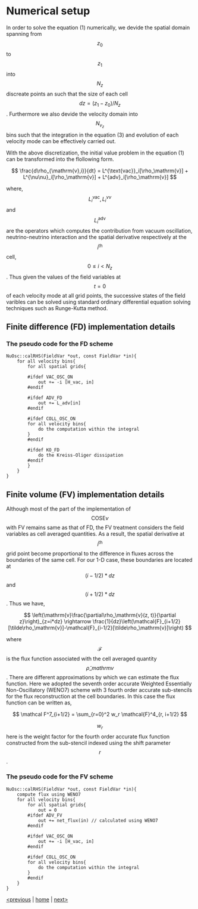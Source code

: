 <script src="https://cdn.mathjax.org/mathjax/latest/MathJax.js?config=TeX-AMS-MML_HTMLorMML" type="text/javascript"></script>

# Numerical setup

In order to solve the equation (1) numerically, we devide the spatial domain spanning from $$z_0$$ to $$z_1$$ into
$$N_z$$ discreate points an such that the size of each cell $$dz = (z_1 - z_0)/N_z$$. Furthermore we also devide
the velocity domain into $$N_{v_z}$$ bins such that the integration in the equation (3) and evolution of each
velocity mode can be effectively carried out.


With the above discretization, the initial value problem in the equation (1) can be transformed into the flollowing form.
      
      
$$
\frac{d\rho_{\mathrm{v},i}}{dt} = L^{\text{vac}}_i[\rho_\mathrm{v}] + L^{\nu\nu}_i[\rho_\mathrm{v}] + L^{adv}_i[\rho_\mathrm{v}]
$$
     

     
where, $$L_i^\text{vac}, L_i^{\nu\nu}$$ and $$L_i^\text{adv}$$ are the operators which computes the contribution from vacuum 
oscillation, neutrino-neutrino interaction and the spatial derivative respectively at the $$i^\text{th}$$ cell, $$0\leq i < N_z$$. 
Thus given the values of the field variables at $$t=0 $$ of each velocity mode at all grid points, the successive states of the 
field varibles can be solved using standard ordinary differential equation solving techniques such as Runge-Kutta method. 

## Finite difference (FD) implementation details

### The pseudo code for the FD scheme
```
NuOsc::calRHS(FieldVar *out, const FieldVar *in){
    for all velocity bins{
        for all spatial grids{
    
        #ifdef VAC_OSC_ON
            out += -i [H_vac, in]
        #endif

        #ifdef ADV_FD
            out += L_adv[in]
        #endif

        #ifdef COLL_OSC_ON 
        for all velocity bins{
            do the computation within the integral
        }
        #endif

        #ifdef KO_FD
            do the Kreiss-Oliger dissipation
        #endif
        }
    }
}
```
## Finite volume (FV) implementation details

Although most of the part of the implementation of $$\text{COSE}\nu$$ with FV remains same as that of FD, the FV treatment considers
the field variables as cell averaged quantities. As a result, the spatial derivative at $$i^\text{th}$$ grid point become proportional 
to the difference in fluxes across the boundaries of the same cell. For our 1-D case, these boundaries are located at $$(i-1/2)*dz$$ and
$$(i+1/2)*dz$$. Thus we have,

$$
\left(\mathrm{v}\frac{\partial\rho_\mathrm{v}(z, t)}{\partial z}\right)_{z=i*dz} \rightarrow
\frac{1}{dz}\left(\mathcal{F}_{i+1/2}[\tilde\rho_\mathrm{v}]-\mathcal{F}_{i-1/2}[\tilde\rho_\mathrm{v}]\right)
$$


where $$\mathcal{F}$$ is the flux function associated with the cell averaged quantity $$\tilde\rho\_mathrm{v}$$.
There are different approximations by which we can estimate the flux function. Here we adopted the
seventh order accurate Weighted Essentially Non-Oscillatory (WENO7) scheme with 3 fourth order accurate
sub-stencils for the flux reconstruction at the cell boundaries. In this case the flux function can be
written as,

$$
\mathcal F^7_{i+1/2} = \sum_{r=0}^2 w_r \mathcal{F}^4_{r, i+1/2}
$$

$$w_r$$ here is the weight factor for the fourth order accurate flux function constructed from the sub-stencil indexed using the shift parameter $$r$$.

### The pseudo code for the FV scheme

```
NuOsc::calRHS(FieldVar *out, const FieldVar *in){
    compute flux using WENO7
    for all velocity bins{
        for all spatial grids{
            out = 0
        #ifdef ADV_FV
            out += net_flux(in) // calculated using WENO7
        #endif

        #ifdef VAC_OSC_ON
            out += -i [H_vac, in]
        #endif

        #ifdef COLL_OSC_ON 
        for all velocity bins{
            do the computation within the integral
        }
        #endif
    }
}

```

[<previous](index.md) &#124; [home](index.md) &#124; [next>](usage.md)